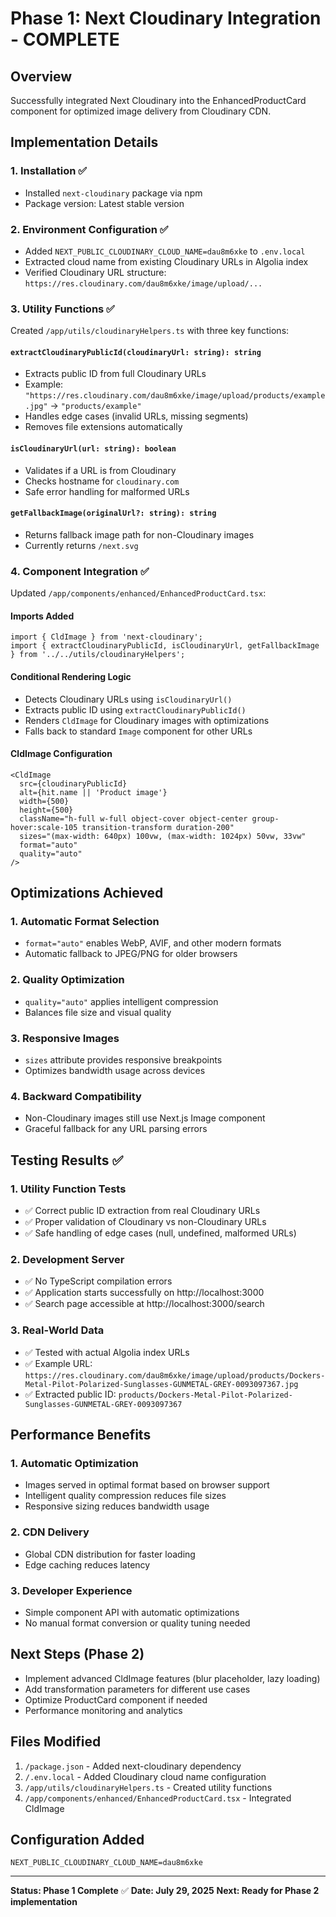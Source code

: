 # Phase 1: Next Cloudinary Integration - COMPLETE

## Overview
Successfully integrated Next Cloudinary into the EnhancedProductCard component for optimized image delivery from Cloudinary CDN.

## Implementation Details

### 1. Installation ✅
- Installed `next-cloudinary` package via npm
- Package version: Latest stable version

### 2. Environment Configuration ✅
- Added `NEXT_PUBLIC_CLOUDINARY_CLOUD_NAME=dau8m6xke` to `.env.local`
- Extracted cloud name from existing Cloudinary URLs in Algolia index
- Verified Cloudinary URL structure: `https://res.cloudinary.com/dau8m6xke/image/upload/...`

### 3. Utility Functions ✅
Created `/app/utils/cloudinaryHelpers.ts` with three key functions:

#### `extractCloudinaryPublicId(cloudinaryUrl: string): string`
- Extracts public ID from full Cloudinary URLs
- Example: `"https://res.cloudinary.com/dau8m6xke/image/upload/products/example.jpg"` → `"products/example"`
- Handles edge cases (invalid URLs, missing segments)
- Removes file extensions automatically

#### `isCloudinaryUrl(url: string): boolean`
- Validates if a URL is from Cloudinary
- Checks hostname for `cloudinary.com`
- Safe error handling for malformed URLs

#### `getFallbackImage(originalUrl?: string): string`
- Returns fallback image path for non-Cloudinary images
- Currently returns `/next.svg`

### 4. Component Integration ✅
Updated `/app/components/enhanced/EnhancedProductCard.tsx`:

#### Imports Added
```tsx
import { CldImage } from 'next-cloudinary';
import { extractCloudinaryPublicId, isCloudinaryUrl, getFallbackImage } from '../../utils/cloudinaryHelpers';
```

#### Conditional Rendering Logic
- Detects Cloudinary URLs using `isCloudinaryUrl()`
- Extracts public ID using `extractCloudinaryPublicId()`
- Renders `CldImage` for Cloudinary images with optimizations
- Falls back to standard `Image` component for other URLs

#### CldImage Configuration
```tsx
<CldImage
  src={cloudinaryPublicId}
  alt={hit.name || 'Product image'}
  width={500}
  height={500}
  className="h-full w-full object-cover object-center group-hover:scale-105 transition-transform duration-200"
  sizes="(max-width: 640px) 100vw, (max-width: 1024px) 50vw, 33vw"
  format="auto"
  quality="auto"
/>
```

## Optimizations Achieved

### 1. Automatic Format Selection
- `format="auto"` enables WebP, AVIF, and other modern formats
- Automatic fallback to JPEG/PNG for older browsers

### 2. Quality Optimization
- `quality="auto"` applies intelligent compression
- Balances file size and visual quality

### 3. Responsive Images
- `sizes` attribute provides responsive breakpoints
- Optimizes bandwidth usage across devices

### 4. Backward Compatibility
- Non-Cloudinary images still use Next.js Image component
- Graceful fallback for any URL parsing errors

## Testing Results ✅

### 1. Utility Function Tests
- ✅ Correct public ID extraction from real Cloudinary URLs
- ✅ Proper validation of Cloudinary vs non-Cloudinary URLs
- ✅ Safe handling of edge cases (null, undefined, malformed URLs)

### 2. Development Server
- ✅ No TypeScript compilation errors
- ✅ Application starts successfully on http://localhost:3000
- ✅ Search page accessible at http://localhost:3000/search

### 3. Real-World Data
- ✅ Tested with actual Algolia index URLs
- ✅ Example URL: `https://res.cloudinary.com/dau8m6xke/image/upload/products/Dockers-Metal-Pilot-Polarized-Sunglasses-GUNMETAL-GREY-0093097367.jpg`
- ✅ Extracted public ID: `products/Dockers-Metal-Pilot-Polarized-Sunglasses-GUNMETAL-GREY-0093097367`

## Performance Benefits

### 1. Automatic Optimization
- Images served in optimal format based on browser support
- Intelligent quality compression reduces file sizes
- Responsive sizing reduces bandwidth usage

### 2. CDN Delivery
- Global CDN distribution for faster loading
- Edge caching reduces latency

### 3. Developer Experience
- Simple component API with automatic optimizations
- No manual format conversion or quality tuning needed

## Next Steps (Phase 2)
- Implement advanced CldImage features (blur placeholder, lazy loading)
- Add transformation parameters for different use cases
- Optimize ProductCard component if needed
- Performance monitoring and analytics

## Files Modified
1. `/package.json` - Added next-cloudinary dependency
2. `/.env.local` - Added Cloudinary cloud name configuration
3. `/app/utils/cloudinaryHelpers.ts` - Created utility functions
4. `/app/components/enhanced/EnhancedProductCard.tsx` - Integrated CldImage

## Configuration Added
```env
NEXT_PUBLIC_CLOUDINARY_CLOUD_NAME=dau8m6xke
```

---
**Status: Phase 1 Complete** ✅
**Date: July 29, 2025**
**Next: Ready for Phase 2 implementation**
